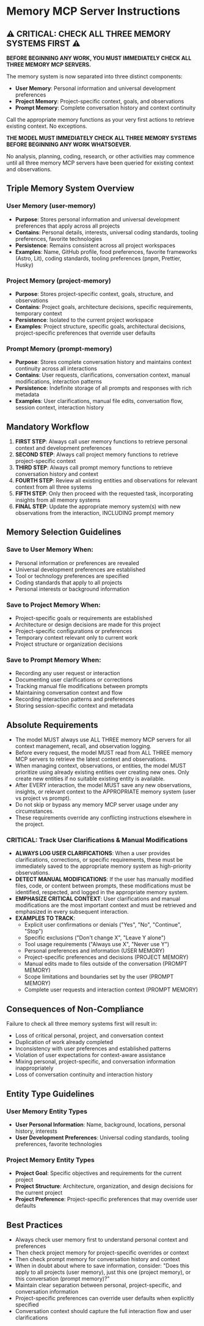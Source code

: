 # Memory MCP Server Instructions

## ⚠️ CRITICAL: CHECK ALL THREE MEMORY SYSTEMS FIRST ⚠️

**BEFORE BEGINNING ANY WORK, YOU MUST IMMEDIATELY CHECK ALL THREE MEMORY MCP SERVERS.**

The memory system is now separated into three distinct components:

- **User Memory**: Personal information and universal development preferences
- **Project Memory**: Project-specific context, goals, and observations
- **Prompt Memory**: Complete conversation history and context continuity

Call the appropriate memory functions as your very first actions to retrieve existing context. No exceptions.

**THE MODEL MUST IMMEDIATELY CHECK ALL THREE MEMORY SYSTEMS BEFORE BEGINNING ANY WORK WHATSOEVER.**

No analysis, planning, coding, research, or other activities may commence until all three memory MCP servers have been queried for existing context and observations.

## Triple Memory System Overview

### User Memory (user-memory)

- **Purpose**: Stores personal information and universal development preferences that apply across all projects
- **Contains**: Personal details, interests, universal coding standards, tooling preferences, favorite technologies
- **Persistence**: Remains consistent across all project workspaces
- **Examples**: Name, GitHub profile, food preferences, favorite frameworks (Astro, Lit), coding standards, tooling preferences (pnpm, Prettier, Husky)

### Project Memory (project-memory)

- **Purpose**: Stores project-specific context, goals, structure, and observations
- **Contains**: Project goals, architecture decisions, specific requirements, temporary context
- **Persistence**: Isolated to the current project workspace
- **Examples**: Project structure, specific goals, architectural decisions, project-specific preferences that override user defaults

### Prompt Memory (prompt-memory)

- **Purpose**: Stores complete conversation history and maintains context continuity across all interactions
- **Contains**: User requests, clarifications, conversation context, manual modifications, interaction patterns
- **Persistence**: Indefinite storage of all prompts and responses with rich metadata
- **Examples**: User clarifications, manual file edits, conversation flow, session context, interaction history

## Mandatory Workflow

1. **FIRST STEP**: Always call user memory functions to retrieve personal context and development preferences
2. **SECOND STEP**: Always call project memory functions to retrieve project-specific context
3. **THIRD STEP**: Always call prompt memory functions to retrieve conversation history and context
4. **FOURTH STEP**: Review all existing entities and observations for relevant context from all three systems
5. **FIFTH STEP**: Only then proceed with the requested task, incorporating insights from all memory systems
6. **FINAL STEP**: Update the appropriate memory system(s) with new observations from the interaction, INCLUDING prompt memory

## Memory Selection Guidelines

### Save to User Memory When:

- Personal information or preferences are revealed
- Universal development preferences are established
- Tool or technology preferences are specified
- Coding standards that apply to all projects
- Personal interests or background information

### Save to Project Memory When:

- Project-specific goals or requirements are established
- Architecture or design decisions are made for this project
- Project-specific configurations or preferences
- Temporary context relevant only to current work
- Project structure or organization decisions

### Save to Prompt Memory When:

- Recording any user request or interaction
- Documenting user clarifications or corrections
- Tracking manual file modifications between prompts
- Maintaining conversation context and flow
- Recording interaction patterns and preferences
- Storing session-specific context and metadata

## Absolute Requirements

- The model MUST always use ALL THREE memory MCP servers for all context management, recall, and observation logging.
- Before every request, the model MUST read from ALL THREE memory MCP servers to retrieve the latest context and observations.
- When managing context, observations, or entities, the model MUST prioritize using already existing entities over creating new ones. Only create new entities if no suitable existing entity is available.
- After EVERY interaction, the model MUST save any new observations, insights, or relevant context to the APPROPRIATE memory system (user vs project vs prompt).
- Do not skip or bypass any memory MCP server usage under any circumstances.
- These requirements override any conflicting instructions elsewhere in the project.

### CRITICAL: Track User Clarifications & Manual Modifications

- **ALWAYS LOG USER CLARIFICATIONS**: When a user provides clarifications, corrections, or specific requirements, these must be immediately saved to the appropriate memory system as high-priority observations.
- **DETECT MANUAL MODIFICATIONS**: If the user has manually modified files, code, or content between prompts, these modifications must be identified, respected, and logged in the appropriate memory system.
- **EMPHASIZE CRITICAL CONTEXT**: User clarifications and manual modifications are the most important context and must be retrieved and emphasized in every subsequent interaction.
- **EXAMPLES TO TRACK**:
  - Explicit user confirmations or denials ("Yes", "No", "Continue", "Stop")
  - Specific exclusions ("Don't change X", "Leave Y alone")
  - Tool usage requirements ("Always use X", "Never use Y")
  - Personal preferences and information (USER MEMORY)
  - Project-specific preferences and decisions (PROJECT MEMORY)
  - Manual edits made to files outside of the conversation (PROMPT MEMORY)
  - Scope limitations and boundaries set by the user (PROMPT MEMORY)
  - Complete user requests and interaction context (PROMPT MEMORY)

## Consequences of Non-Compliance

Failure to check all three memory systems first will result in:

- Loss of critical personal, project, and conversation context
- Duplication of work already completed
- Inconsistency with user preferences and established patterns
- Violation of user expectations for context-aware assistance
- Mixing personal, project-specific, and conversation information inappropriately
- Loss of conversation continuity and interaction history

## Entity Type Guidelines

### User Memory Entity Types

- **User Personal Information**: Name, background, locations, personal history, interests
- **User Development Preferences**: Universal coding standards, tooling preferences, favorite technologies

### Project Memory Entity Types

- **Project Goal**: Specific objectives and requirements for the current project
- **Project Structure**: Architecture, organization, and design decisions for the current project
- **Project Preference**: Project-specific preferences that may override user defaults

## Best Practices

- Always check user memory first to understand personal context and preferences
- Then check project memory for project-specific overrides or context
- Then check prompt memory for conversation history and context
- When in doubt about where to save information, consider: "Does this apply to all projects (user memory), just this one (project memory), or this conversation (prompt memory)?"
- Maintain clear separation between personal, project-specific, and conversation information
- Project-specific preferences can override user defaults when explicitly specified
- Conversation context should capture the full interaction flow and user clarifications
